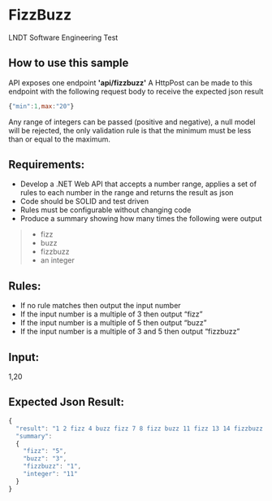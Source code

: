 # FizzBuzz
LNDT Software Engineering Test

## How to use this sample
API exposes one endpoint **'api/fizzbuzz'**
A HttpPost can be made to this endpoint with the following request body to receive the expected json result
```javascript
{"min":1,max:"20"}
```
Any range of integers can be passed (positive and negative), a null model will be rejected, the only validation rule is that the minimum must be less than or equal to the maximum.

## Requirements:
* Develop a .NET Web API that accepts a number range, applies a set of rules to each number in the range and returns the result as json
* Code should be SOLID and test driven
* Rules must be configurable without changing code
* Produce a summary showing how many times the following were output
> * fizz
> * buzz
> *	fizzbuzz
> * an integer

## Rules:
* If no rule matches then output the input number
* If the input number is a multiple of 3 then output “fizz”
* If the input number is a multiple of 5 then output “buzz”
* If the input number is a multiple of 3 and 5 then output “fizzbuzz”

## Input:  
1,20

## Expected Json Result:
```javascript
{
  "result": "1 2 fizz 4 buzz fizz 7 8 fizz buzz 11 fizz 13 14 fizzbuzz 16 17 fizz 19 buzz",
  "summary":
  {
    "fizz": "5",
    "buzz": "3",
    "fizzbuzz": "1",
    "integer": "11"
  }
}
```